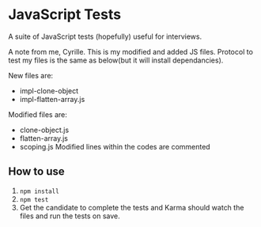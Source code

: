 # JavaScript Tests

A suite of JavaScript tests (hopefully) useful for interviews.

A note from me, Cyrille.
This is my modified and added JS files. Protocol to test my files is the same as below(but it will install dependancies).

New files are:
  - impl-clone-object
  - impl-flatten-array.js

Modified files are: 
  - clone-object.js
  - flatten-array.js
  - scoping.js
Modified lines within the codes are commented

## How to use
1. `npm install`
2. `npm test`
3. Get the candidate to complete the tests and Karma should watch the files and run the tests on save.